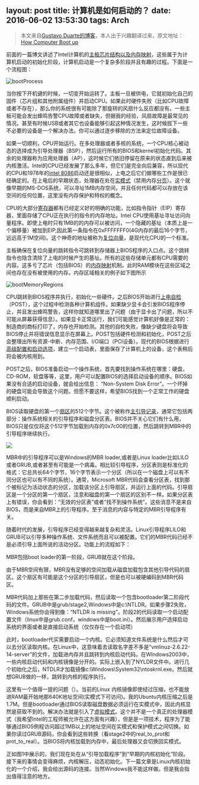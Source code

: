 layout: post
title: 计算机是如何启动的？
date: 2016-06-02 13:53:30
tags: Arch
---
>本文来自[Gustavo Duarte的博客](http://duartes.org/gustavo/blog/)，本人出于兴趣翻译过来，原文地址：[How Computer Boot up](http://duartes.org/gustavo/blog/post/how-computers-boot-up/)

前面的一篇博文讲述了Intel计算机的[主板芯片结构以及内存映射](http://dupengchuan.me/2016/05/31/motherboard-chipsets-and-the-memory-map/)，这些属于为计算机启动的初始化阶段，计算机启动是一个复杂多阶段并且有趣的过程。下面是一个流程图：

<!--more-->
![bootProcess](http://img2.ph.126.net/_N-Mf1KiaxbqiX8V5WCyfg==/6631579038605486672.png)

当你按下开机键的时候，一切变开始运转了。主板一旦被供电，它就初始化自己的固件（芯片组和其他附属组件）并启动CPU。如果此时硬件失败（比如CPU故障或者不存在），那么你的系统很有可能除了那旋转的风扇什么反应都没有。一些主板可能会发出蜂鸣告警CPU故障或者缺失，但据我的经验，风扇故障是最常见的情况。甚至有时候USB或者其它也设备能够引起这种情况发生，这时候拔下一些不必要的设备是一个解决办法。你可以通过逐步移除的方法来定位故障设备。

如果一切顺利，CPU开始运行。在多处理器或者多核的系统，一个CPU核心被动态的选择成为引导处理器（BSP），然后运行所有的BIOS和kernel初始化代码。其余的处理器称为应用处理器（AP），这时候它们依旧停留在原来的状态直到后来被内核激活。Intel的CPU已经发展了那么多年，但它们是完全向后兼容，所以现代的CPU和1978年的[intel 8086](http://en.wikipedia.org/wiki/Intel_8086)启动还是很相似，上电之后它们做哪些工作是很已经确定的。在上电后的早期状态，处理器在处在[实模式](http://en.wikipedia.org/wiki/Real_mode)（禁用内存[分页](http://en.wikipedia.org/wiki/Paging)）。这个就像早期的MS-DOS系统，可以寻址1MB内存空间，并且任何代码都可以存放在该空间的任何位置，这里没有内存保护和特权的概念。

CPU的大部分[寄存器](http://en.wikipedia.org/wiki/Processor_register)都有已经定义好的明确的功能，比如指令指针（EIP）寄存器，里面存储了CPU正在执行的指令的内存地址。Intel CPU使用基址寻址访问向量程序。即使上电时只有1MB的的内存可以被访问，一个隐藏的基址（本质上是一个偏移量）被加到EIP,因此第一条指令在0xFFFFFFF0(4G内存的最后16个字节，远远高于1M空间)。这个神奇的地址被称为[复位向量](http://en.wikipedia.org/wiki/Reset_vector)，是现代化CPU的一个标准。

主板确保在复位向量的跳转指令可跳转到存储器上BIOS程序的入口点。这个跳转指令也隐含清除了上电的时候产生的基址。所有的这些存储单元都有CPU需要的内容。这多亏了芯片（包括BIOS）的[内存映射](http://duartes.org/gustavo/blog/post/motherboard-chipsets-memory-map)机制。此时RAM模块在这些区域之间也存在没有被使用的内存。内存区域相关的例子如下图所示

![bootMemoryRegions](http://img1.ph.126.net/nUyi_jsfkqNY5i1PwMwA9g==/4939322891419790476.png)

CPU跳转到BIOS程序并执行，初始化一些硬件。之后BIOS开始进行[上电自检](http://en.wikipedia.org/wiki/Power_on_self_test)（POST），这个过程中检测各种计算机组件。如果缺少显卡会引发BIOS程序停止，并且发出蜂鸣警告，这样你就知道哪里出了问题（由于显卡出了问题，所以不可能从屏幕获得信息）。如果显卡正常运行，我们可能感觉计算机好像是正常的：制造商的商标打印了，内存也开始检测。其他的自检失败，像缺少键盘将会导致BIOS停止并将错误信息显示在屏幕上。POST包括硬件检测和初始化，POST之后会整理出所有资源-中断、内存范围、I/O端口（PCI设备）。现代的BIOS根据进行[高级配置和启动选项](http://en.wikipedia.org/wiki/ACPI)，建立一个启动表，里面保存了计算机上的设备，这个表稍后将会被内核用到。

POST之后，BIOS准备启动一个操作系统，首先要找到操作系统在哪里：硬盘，CD-ROM，软盘等等，这里，用户可以配置BIOS的选择启动设备的顺序。BIOS如果没有合适的启动设备，就会给出信息： “Non-System Disk Error”。一个坏掉的硬盘可能会导致这个问题。但愿不要这样，希望BIOS找到一个正常工作的硬盘顺利启动。

BIOS读取硬盘的第一个[扇区](http://en.wikipedia.org/wiki/Disk_sector)的512个字节。这个被称作[主引导记录](http://en.wikipedia.org/wiki/Master_boot_record)，通常它包括两部分：操作系统相关的引导程序和磁盘分区表。BIOS并不关心它们有什么用，BIOS只是仅仅将这个512字节加载到内存的0x7c00的位置，然后跳转到MBR中的引导程序继续执行。

![](http://img0.ph.126.net/c5QoVMKGUiOOubfIdSLraA==/6631565844465954720.png)

MBR中的引导程序可以是Windows的MBR loader,或者是Linux loader比如LILO或者GRUB,或者甚至有可能是一个病毒。相比较引导程序，分区表则是标准化的格式：它总共长64个字节，16个字节表示一个分区（所以在一个磁盘上可以有不同分区也可以有不同的系统）。通常，Microsoft MBR代码会查看分区表，找到那个被标记为活动状态的分区，加载该分区上引导扇区，并运行上面的代码。引导扇区是一个分区的第一个扇区，注意和磁盘的第一个扇区的区别不一样。如果分区表上有错误，你会看到：“无效的分区表”或者“找不到操作系统”。这些消息不是来自BIOS，而是来自MBR上的引导程序。至于消息的内容与特定的MBR引导程序有关。

随着时代的发展，引导程序已经变得越来越复杂和灵活。Linux引导程序LILO和GRUB可以引导多种操作系统、文件系统而且可以被配置。它们的MBR代码已经不是必须引导上面所说的活动分区。功能上的流程如下：

MBR包括boot loader的第一阶段，GRUB就在这个阶段。

由于MBR空间有限，MBR没有足够的空间加载从磁盘加载包含其他引导代码的扇区。这个扇区有可能是这个分区的引导扇区，但是也可以被硬编码到MBR代码区。

MBR代码加上那些在第二步加载代码，然后读取一个包含bootloader第二阶段代码的文件。GRUB中是grub/stage2,Windows中是c:\NTLDR。如果步骤2失败，Windows系统你会得到像：“NTLDR is missing”。阶段2的代码读取一个启动配置文件（linux中是grub.conf，windows中是boot.ini）。然后展示用户选择启动系统的界面或者是直接启动系统（仅仅存在一个启动项）

此时，bootloader代买需要启动一个内核。它必须知道文件系统是什么然后才可以去分区读取内核。在Linux中，这意味着去读取名字差不多是“vmlinuz-2.6.22-14-server”的文件，加载进内存并且跳转到内核启动代码。在WIndows2003中，一些内核启动代码和内核镜像是分开的。实际上嵌入到了NYLDR文件中。进行几个初始化之后，NTDLR才加载镜像c:\Windows\System32\ntoskrnl.exe。然后就想GRUB做的一样，跳转到内核的程序执行。

这里有一个值得一提的问题（）。当前的Linux 内核镜像即使经过压缩，也不能放进RAM最开始地那640K地址空间(实模式下可访问)。我的Ubuntu内核压缩之后是1.7M。但是bootloader通过BIOS读取磁盘数据必须运行在实模式中，因此内核显然是获取不到的。解决办法就是引入了[虚拟模式](http://en.wikipedia.org/wiki/Unreal_mode)。这个并不是一个真正的处理器模式（我希望Intel的工程师被允许在这方面有兴趣），但是是一项技术，程序为了能够通过BIOS例程访问超过1MB以上的地址空间在实模式和保护模式之间切换。如果你读过GRUB源码，你会看到这些转换（看stage2中的real_to_prot和prot_to_real）。当BIOS将内核加载到内存中，最后处理器又会切换回实模式。

正如图1中展示的，我们现在处在从“引导加载程序”到“早期的内核初始化”阶段。接下来的事情会变得麻烦，内核解压，动态初始化。下一篇文章是Linux内核初始化的一个介绍，我会给出源码的连接。当然Windows我不能这样做。但是我会指出值得注意的地方。
